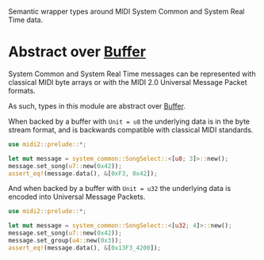 Semantic wrapper types around MIDI System Common and System Real Time data.

# Abstract over [Buffer](crate::buffer::Buffer)

System Common and System Real Time messages can be represented
with classical MIDI byte arrays or with the MIDI 2.0 Universal 
Message Packet formats.

As such, types in this module are abstract over [Buffer](crate::buffer::Buffer).

When backed by a buffer with `Unit = u8` the underlying data is in the
byte stream format, and is backwards compatible with classical MIDI
standards.

```rust
use midi2::prelude::*;

let mut message = system_common::SongSelect::<[u8; 3]>::new();
message.set_song(u7::new(0x42));
assert_eq!(message.data(), &[0xF3, 0x42]);
```

And when backed by a buffer with `Unit = u32` the underlying data is 
encoded into Universal Message Packets.

```rust
use midi2::prelude::*;

let mut message = system_common::SongSelect::<[u32; 4]>::new();
message.set_song(u7::new(0x42));
message.set_group(u4::new(0x3));
assert_eq!(message.data(), &[0x13F3_4200]);
```
